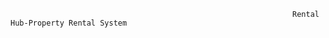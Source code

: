                                                                    Rental Hub-Property Rental System
